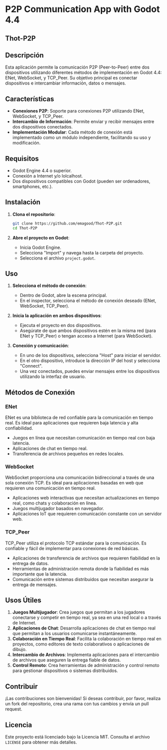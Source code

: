 # P2P Communication App with Godot 4.4
##  Thot-P2P

## Descripción

Esta aplicación permite la comunicación P2P (Peer-to-Peer) entre dos dispositivos utilizando diferentes métodos de implementación en Godot 4.4: ENet,
WebSocket, y TCP_Peer. Su objetivo principal es conectar dispositivos e intercambiar información, datos o mensajes.

## Características

- **Conexiones P2P**: Soporte para conexiones P2P utilizando ENet, WebSocket, y TCP_Peer.
- **Intercambio de Información**: Permite enviar y recibir mensajes entre dos dispositivos conectados.
- **Implementación Modular**: Cada método de conexión está implementado como un módulo independiente, facilitando su uso y modificación.

## Requisitos

- Godot Engine 4.4 o superior.
- Conexión a Internet y/o lolcalhost.
- Dos dispositivos compatibles con Godot (pueden ser ordenadores, smartphones, etc.).

## Instalación

1. **Clona el repositorio**:
    ```sh
    git clone https://github.com/emagood/Thot-P2P.git
    cd Thot-P2P
    ```

2. **Abre el proyecto en Godot**:
    - Inicia Godot Engine.
    - Selecciona "Import" y navega hasta la carpeta del proyecto.
    - Selecciona el archivo `project.godot`.

## Uso

1. **Selecciona el método de conexión**:
    - Dentro de Godot, abre la escena principal.
    - En el inspector, selecciona el método de conexión deseado (ENet, WebSocket, TCP_Peer).

2. **Inicia la aplicación en ambos dispositivos**:
    - Ejecuta el proyecto en dos dispositivos.
    - Asegúrate de que ambos dispositivos estén en la misma red (para ENet y TCP_Peer) o tengan acceso a Internet (para WebSocket).

3. **Conexión y comunicación**:
    - En uno de los dispositivos, selecciona "Host" para iniciar el servidor.
    - En el otro dispositivo, introduce la dirección IP del host y selecciona "Connect".
    - Una vez conectados, puedes enviar mensajes entre los dispositivos utilizando la interfaz de usuario.

## Métodos de Conexión

### ENet

ENet es una biblioteca de red confiable para la comunicación en tiempo real.
Es ideal para aplicaciones que requieren baja latencia y alta confiabilidad.
- Juegos en línea que necesitan comunicación en tiempo real con baja latencia.
- Aplicaciones de chat en tiempo real.
- Transferencia de archivos pequeños en redes locales.

### WebSocket

WebSocket proporciona una comunicación bidireccional a través de una sola conexión TCP.
Es ideal para aplicaciones basadas en web que requieren una comunicación en tiempo real.
- Aplicaciones web interactivas que necesitan actualizaciones en tiempo real, como chats y colaboración en línea.
- Juegos multijugador basados en navegador.
- Aplicaciones IoT que requieren comunicación constante con un servidor web.

### TCP_Peer

TCP_Peer utiliza el protocolo TCP estándar para la comunicación. Es confiable y fácil de implementar para conexiones de red básicas.
- Aplicaciones de transferencia de archivos que requieren fiabilidad en la entrega de datos.
- Herramientas de administración remota donde la fiabilidad es más importante que la latencia.
- Comunicación entre sistemas distribuidos que necesitan asegurar la entrega de mensajes.

## Usos Útiles

1. **Juegos Multijugador**: Crea juegos que permitan a los jugadores conectarse y competir en tiempo real, ya sea en una red local o a través de Internet.
2. **Aplicaciones de Chat**: Desarrolla aplicaciones de chat en tiempo real que permitan a los usuarios comunicarse instantáneamente.
3. **Colaboración en Tiempo Real**: Facilita la colaboración en tiempo real en proyectos, como editores de texto colaborativos o aplicaciones de dibujo.
4. **Intercambio de Archivos**: Implementa aplicaciones para el intercambio de archivos que aseguren la entrega fiable de datos.
5. **Control Remoto**: Crea herramientas de administración y control remoto para gestionar dispositivos o sistemas distribuidos.

## Contribuir

¡Las contribuciones son bienvenidas! Si deseas contribuir, por favor, realiza un fork del repositorio, crea una rama con tus cambios y envía un pull request.

## Licencia

Este proyecto está licenciado bajo la Licencia MIT. Consulta el archivo `LICENSE` para obtener más detalles.



